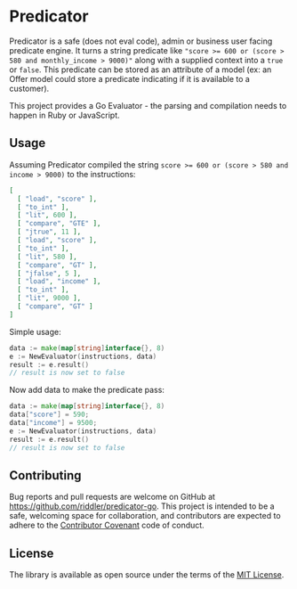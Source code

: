 # Predicator

Predicator is a safe (does not eval code), admin or business user facing predicate engine. It turns a string predicate like `"score >= 600 or (score > 580 and monthly_income > 9000)"` along with a supplied context into a `true` or `false`. This predicate can be stored as an attribute of a model (ex: an Offer model could store a predicate indicating if it is available to a customer).

This project provides a Go Evaluator - the parsing and compilation needs to happen in Ruby or JavaScript.

## Usage

Assuming Predicator compiled the string `score >= 600 or (score > 580 and income > 9000)` to the instructions:

```json
[
  [ "load", "score" ],
  [ "to_int" ],
  [ "lit", 600 ],
  [ "compare", "GTE" ],
  [ "jtrue", 11 ],
  [ "load", "score" ],
  [ "to_int" ],
  [ "lit", 580 ],
  [ "compare", "GT" ],
  [ "jfalse", 5 ],
  [ "load", "income" ],
  [ "to_int" ],
  [ "lit", 9000 ],
  [ "compare", "GT" ]
]
```

Simple usage:

```go
data := make(map[string]interface{}, 8)
e := NewEvaluator(instructions, data)
result := e.result()
// result is now set to false
```

Now add data to make the predicate pass:

```go
data := make(map[string]interface{}, 8)
data["score"] = 590;
data["income"] = 9500;
e := NewEvaluator(instructions, data)
result := e.result()
// result is now set to false
```

## Contributing

Bug reports and pull requests are welcome on GitHub at https://github.com/riddler/predicator-go.
This project is intended to be a safe, welcoming space for collaboration, and contributors are expected to adhere to the [Contributor Covenant](http://contributor-covenant.org) code of conduct.


## License

The library is available as open source under the terms of the [MIT License](http://opensource.org/licenses/MIT).
